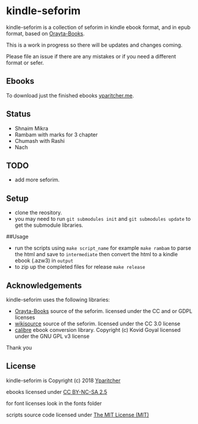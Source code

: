 # kindle-seforim
kindle-seforim is a collection of seforim in kindle ebook format, and in epub format, based on [Orayta-Books](https://github.com/MosheWagner/Orayta-Books).

This is a work in progress so there will be updates and changes coming.

Please file an issue if there are any mistakes or if you need a different format or sefer.

## Ebooks
To download just the finished ebooks [yparitcher.me](https://yparitcher.me).

## Status
- Shnaim Mikra
- Rambam with marks for 3 chapter
- Chumash with Rashi
- Nach

## TODO
- add more seforim.

## Setup
- clone the reository.
- you may need to run `git submodules init` and `git submodules update` to get the submodule libraries.

##Usage
- run the scripts using `make script_name` for example `make rambam` to parse the html and save to `intermediate` then convert the html to a kindle ebook (.azw3) in `output`
- to zip up the completed files for release `make release`

## Acknowledgements
kindle-seforim uses the following libraries:

- [Orayta-Books](https://github.com/MosheWagner/Orayta-Books) source of the seforim.
licensed under the CC and or GDPL licenses
- [wikisource](https://he.wikisource.org) source of the seforim.
licensed under the CC 3.0 license
- [calibre](https://calibre-ebook.com/) ebook conversion library.
Copyright (c) Kovid Goyal
licensed under the GNU GPL v3 license

Thank you

## License
kindle-seforim is Copyright (c) 2018 [Yparitcher](https://github.com/yparitcher)

ebooks licensed under [CC BY-NC-SA 2.5](https://creativecommons.org/licenses/by-nc-sa/2.5/legalcode)

for font licenses look in the fonts folder

scripts source code licensed under [The MIT License (MIT)](http://opensource.org/licenses/mit-license.php)
